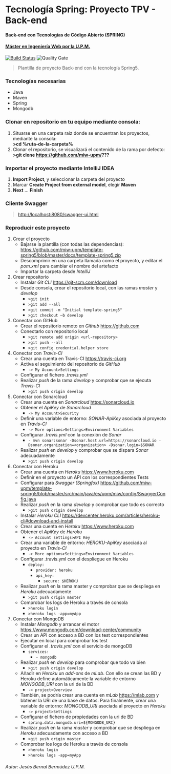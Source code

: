 # Tecnología Spring: Proyecto TPV - Back-end
#### Back-end con Tecnologías de Código Abierto (SPRING)
#### [Máster en Ingeniería Web por la U.P.M.](http://miw.etsisi.upm.es)

[![Build Status](https://travis-ci.org/miw-upm/betca-tpv-spring.svg?branch=develop)](https://travis-ci.org/miw-upm/template-spring5)
![Quality Gate](https://sonarcloud.io/api/project_badges/measure?project=es.upm.miw%3Atemplate-spring5&metric=alert_status)

> Plantilla de proyecto Back-end con la tecnología Spring5.  

### Tecnologías necesarias
* Java
* Maven
* Spring
* Mongodb

### Clonar en repositorio en tu equipo mediante consola:
1. Situarse en una carpeta raíz donde se encuentran los proyectos, mediante la consola:  
 **>cd %ruta-de-la-carpeta%**
1. Clonar el repositorio, se visualizará el contenido de la rama por defecto:  
 **>git clone https://github.com/miw-upm/???**
 
 ### Importar el proyecto mediante IntelliJ IDEA
1. **Import Project**, y seleccionar la carpeta del proyecto
1. Marcar **Create Project from external model**, elegir **Maven**
1. **Next** … **Finish**

### Cliente Swagger 
> [http://localhost:8080/swagger-ui.html](http://localhost:8080/swagger-ui.html)

### Reproducir este proyecto
1. Crear el proyecto  
   - Bajarse la plantilla (con todas las dependencias): <https://github.com/miw-upm/template-spring5/blob/master/docs/template-spring5.zip>
   - Descomprimir en una carpeta llamada como el proyecto, y editar el *pom.xml* para cambiar el nombre del artefacto  
   - Importar la carpeta desde *IntelliJ*
1. Crear repositorio
   - Instalar *Git CLI* <https://git-scm.com/download>
   - Desde consola, crear el repositorio local, con las ramas *master* y *develop*
       - `>git init`
       - `>git add --all`
       - `>git commit -m "Initial template-spring5"`  
       - `>git checkout –b develop`
1. Conectar con GitHub 
   - Crear el repositorio remoto en *Github* <https://github.com>
   - Conectarlo con repositorio local
       - `>git remote add origin <url-repository>`
       - `>git push --all`
       - `>git config credential.helper store`
1. Conectar con *Travis-CI*
   - Crear una cuenta en Travis-CI <https://travis-ci.org>
   - Activa el seguimiento del repositorio de *GitHub*
      - `-> My Account>Settings`
   - Configurar el fichero *.travis.yml*
   - Realizar *push* de la rama *develop* y comprobar que se ejecuta *Travis-CI*
      - `>git push origin develop`
1. Conectar con Sonarcloud
   - Crear una cuenta en *Sonarcloud* <https://sonarcloud.io>
   - Obtener el *ApiKey* de *Sonarcloud*
      - `-> My Account>Security`
   - Definir una variable de entorno: *SONAR-ApiKey* asociada al proyecto en *Travis-CI*
      - `-> More options>Settings>Environment Variables`
   - Configurar *.travis.yml* con la conexión de *Sonar*
      - `- mvn sonar:sonar -Dsonar.host.url=https://sonarcloud.io -Dsonar.organization=<organization> -Dsonar.login=$SONAR`
   - Realizar *push* en *develop* y comprobar que se dispara *Sonar* adecuadamente
      - `>git push origin develop`
1. Conectar con Heroku
   - Crear una cuenta en *Heroku* <https://www.heroku.com>
   - Definir en el proyecto un API con los correspondientes Tests
   - Configurar para *Swagger (Springfox)* <https://github.com/miw-upm/template-spring5/blob/master/src/main/java/es/upm/miw/config/SwaggerConfig.java>
   - Realizar *push* en la rama *develop* y comprobar que todo es correcto
      - `>git push origin develop`
   - Instalar *Heroku CLI* <https://devcenter.heroku.com/articles/heroku-cli#download-and-install>
   - Crear una cuenta en *Heroku* <https://www.heroku.com>
   - Obtener el *ApiKey* de *Heroku*
      - `-> Account settings>API Key`
   - Crear una variable de entorno: *HEROKU-ApiKey* asociada al proyecto en *Travis-CI*
      - `-> More options>Settings>Environment Variables`
   - Configurar .travis.yml con el despliegue en Heroku
      - `deploy:`
         - `provider: heroku`
         - `api_key:`
            - `secure: $HEROKU`
   - Realizar *push* en la rama master y comprobar que se despliega en *Heroku* adecuadamente
      - `>git push origin master`
   - Comprobar los logs de Heroku a través de consola
      - `>heroku login`
	  - `>heroku logs -app=myApp`
1. Conectar con MongoDB
   - Instalar *Mongodb* y arrancar el motor <https://www.mongodb.com/download-center/community>
   - Crear un API con acceso a BD con los test correspondientes
   - Ejecutar en local para comprobar los test
   - Configurar el *.travis.yml* con el servicio de mongoDB
      - `services:`
         - `- mongodb`
   - Realizar *push* en *develop* para comprobar que todo va bien
      - `>git push origin develop`
   - Añadir en *Heroku* un *add-ons* de *mLab*. Con ello se crean las BD y Heroku define automáticamente la variable de entorno *MONGODB_URI* con la uri de la BD
      - `-> project>Overview`
   - También, se podría crear una cuenta en *mLab* <https://mlab.com> y bbtener la URI de una base de datos. Para finalmente, crear una variable de entorno: *MONGODB_URI* asociada al proyecto en *Heroku*
      - `-> project>Settings`
   - Configurar el fichero de propiedades con la uri de BD
      - `spring.data.mongodb.uri=${MONGODB_URI}`
   - Realizar *push* en la rama *master* y comprobar que se despliega en *Heroku* adecuadamente con acceso a BD
      - `>git push origin master`
   - Comprobar los logs de Heroku a través de consola
      - `>heroku login`
	  - `>heroku logs -app=myApp`
###### Autor: Jesús Bernal Bermúdez U.P.M.

